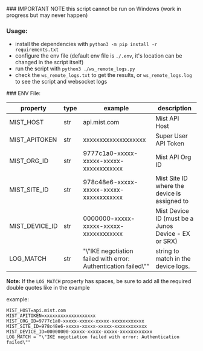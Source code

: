 ### IMPORTANT NOTE
this script cannot be run on Windows (work in progress but may never happen)

### Usage:
* install the dependencies with `python3 -m pip install -r requirements.txt`
* configure the env file (default env file is `./.env`, it's location can be changed in the script itself)
* run the script with `python3 ./ws_remote_logs.py`
* check the `ws_remote_logs.txt` to get the results, or `ws_remote_logs.log` to see the script and websocket logs

### ENV File:

| property | type | example | description |
| --- | --- | --- | --- |
| MIST_HOST | str | api.mist.com | Mist API Host |
| MIST_APITOKEN | str | xxxxxxxxxxxxxxxxxxx | Super User API Token |
| MIST_ORG_ID | str | 9777c1a0-xxxxx-xxxxx-xxxxx-xxxxxxxxxxxx | Mist API Org ID |
| MIST_SITE_ID | str | 978c48e6-xxxxx-xxxxx-xxxxx-xxxxxxxxxxxx | Mist Site ID where the device is assigned to |
| MIST_DEVICE_ID | str | 0000000-xxxxx-xxxxx-xxxxx-xxxxxxxxxxxx | Mist Device ID (must be a Junos Device - EX or SRX) |
| LOG_MATCH | str | "\\"IKE negotiation failed with error: Authentication failed\\"" | string to match in the device logs. |

**Note:**
If the `LOG_MATCH` property has spaces, be sure to add all the required double quotes like in the example

example:
```
MIST_HOST=api.mist.com
MIST_APITOKEN=xxxxxxxxxxxxxxxxxxx
MIST_ORG_ID=9777c1a0-xxxxx-xxxxx-xxxxx-xxxxxxxxxxxx
MIST_SITE_ID=978c48e6-xxxxx-xxxxx-xxxxx-xxxxxxxxxxxx
MIST_DEVICE_ID=00000000-xxxxx-xxxxx-xxxxx-xxxxxxxxxxxx
LOG_MATCH = "\"IKE negotiation failed with error: Authentication failed\""
```

